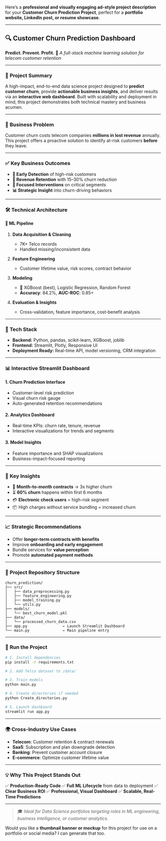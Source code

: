 Here’s a **professional and visually engaging ad-style project description** for your **Customer Churn Prediction Project**, perfect for a **portfolio website, LinkedIn post, or resume showcase**.

---

## 🔍 **Customer Churn Prediction Dashboard**

**Predict. Prevent. Profit.**
🚀 *A full-stack machine learning solution for telecom customer retention*

---

### 🧩 **Project Summary**

A high-impact, end-to-end data science project designed to **predict customer churn**, provide **actionable business insights**, and deliver results via an **interactive web dashboard**. Built with scalability and deployment in mind, this project demonstrates both technical mastery and business acumen.

---

### 💼 **Business Problem**

Customer churn costs telecom companies **millions in lost revenue** annually. This project offers a proactive solution to identify at-risk customers **before** they leave.

---

### ✅ **Key Business Outcomes**

* **🔔 Early Detection** of high-risk customers
* **💸 Revenue Retention** with 15–30% churn reduction
* **🎯 Focused Interventions** on critical segments
* **📊 Strategic Insight** into churn-driving behaviors

---

### 🛠️ **Technical Architecture**

#### **🔄 ML Pipeline**

1. **Data Acquisition & Cleaning**

   * 7K+ Telco records
   * Handled missing/inconsistent data
2. **Feature Engineering**

   * Customer lifetime value, risk scores, contract behavior
3. **Modeling**

   * 🎯 XGBoost (best), Logistic Regression, Random Forest
   * **Accuracy**: 84.2%, **AUC-ROC**: 0.85+
4. **Evaluation & Insights**

   * Cross-validation, feature importance, cost-benefit analysis

---

### 🧰 **Tech Stack**

* **Backend:** Python, pandas, scikit-learn, XGBoost, joblib
* **Frontend:** Streamlit, Plotly, Responsive UI
* **Deployment Ready:** Real-time API, model versioning, CRM integration

---

### 📊 **Interactive Streamlit Dashboard**

#### 1. **Churn Prediction Interface**

* Customer-level risk prediction
* Visual churn risk gauge
* Auto-generated retention recommendations

#### 2. **Analytics Dashboard**

* Real-time KPIs: churn rate, tenure, revenue
* Interactive visualizations for trends and segments

#### 3. **Model Insights**

* Feature importance and SHAP visualizations
* Business-impact-focused reporting

---

### 📌 **Key Insights**

* 🧾 **Month-to-month contracts** → 3x higher churn
* ⏳ **60% churn** happens within first 6 months
* 💳 **Electronic check users** = high-risk segment
* 📦 High charges without service bundling = increased churn

---

### 📈 **Strategic Recommendations**

* Offer **longer-term contracts with benefits**
* Improve **onboarding and early engagement**
* Bundle services for **value perception**
* Promote **automated payment methods**

---

### 📂 **Project Repository Structure**

```plaintext
churn_prediction/
├── src/
│   ├── data_preprocessing.py
│   ├── feature_engineering.py
│   ├── model_training.py
│   └── utils.py
├── models/
│   └── best_churn_model.pkl
├── data/
│   └── processed_churn_data.csv
├── app.py                ← Launch Streamlit Dashboard
└── main.py               ← Main pipeline entry
```

---

### 🧪 **Run the Project**

```bash
# 1. Install dependencies
pip install -r requirements.txt

# 2. Add Telco dataset to /data/

# 3. Train models
python main.py

# 4. Create directories if needed
python Create_directories.py

# 5. Launch dashboard
streamlit run app.py
```

---

### 🌍 **Cross-Industry Use Cases**

* **Telecom**: Customer retention & contract renewals
* **SaaS**: Subscription and plan downgrade detection
* **Banking**: Prevent customer account closure
* **E-commerce**: Optimize customer lifetime value

---

### 💡 **Why This Project Stands Out**

✅ **Production-Ready Code**
✅ **Full ML Lifecycle** from data to deployment
✅ **Clear Business ROI**
✅ **Professional, Visual Dashboard**
✅ **Scalable, Real-Time Predictions**

---

> 🎓 *Ideal for Data Science portfolios targeting roles in ML engineering, business intelligence, or customer analytics.*

Would you like a **thumbnail banner or mockup** for this project for use on a portfolio or social media? I can generate that too.
